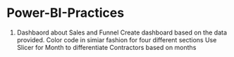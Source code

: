 # Power-BI-Practices

1. Dashbaord about Sales and Funnel
Create dashboard based on the data provided. 
Color code in simiar fashion for four different sections
Use Slicer for Month to differentiate Contractors based on months
